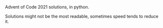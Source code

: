 

Advent of Code 2021 solutions, in python.

Solutions might not be the most readable, sometimes speed tends to reduce it.

